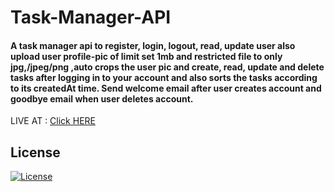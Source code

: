 # Task-Manager-API


<h4>A task manager api to register, login, logout, read, update user also upload user profile-pic of limit set 1mb and restricted file to only jpg,/jpeg/png ,auto crops the user pic and create, read, update and delete tasks after logging in to your account and also sorts the tasks according to its createdAt time. Send welcome email after user creates account and goodbye email when user deletes account.</h4>

LIVE AT : <a href="http://taskmanager-sakshi.herokuapp.com/"> Click HERE</a>




## License
[![License](http://img.shields.io/:license-mit-blue.svg?style=flat-square)](http://badges.mit-license.org)

